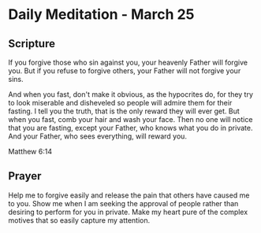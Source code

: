 # Daily Meditation - March 25

## Scripture

If you forgive those who sin against you, your heavenly Father will forgive you.
But if you refuse to forgive others, your Father will not forgive your sins.

And  when you fast, don't make it obvious, as the hypocrites do, for they  try
to look miserable and disheveled so people will admire them for  their fasting.
I tell you the truth, that is the only reward they will  ever get. But when you
fast, comb your hair and wash your face. Then  no one will notice that you are
fasting, except your Father, who knows  what you do in private. And your Father,
who sees everything, will  reward you.

Matthew 6:14


## Prayer

Help me to forgive easily and release the pain that others have caused me to
you.  Show me when I am seeking the approval of people rather than desiring
to perform for you in private.   Make my heart pure of the complex motives
that so easily capture my attention.

